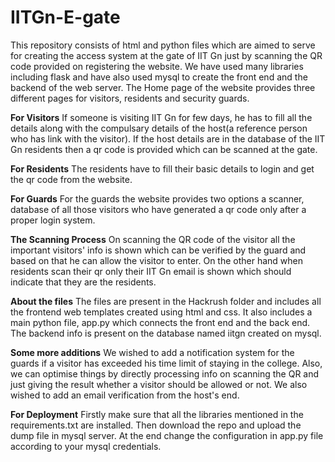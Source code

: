 # IITGn-E-gate
This repository consists of html and python files which are aimed to serve for creating the access system at the gate of IIT Gn just by scanning the QR code provided on registering the website. We have used many libraries including flask and have also used mysql to create the front end and the backend of the web server.
The Home page of the website provides three different pages for visitors, residents and security guards.

**For Visitors** If someone is visiting IIT Gn for few days, he has to fill all the details along with the compulsary details of the host(a reference person who has link with the visitor). If the host details are in the database of the IIT Gn residents then a qr code is provided which can be scanned at the gate.

**For Residents** The residents have to fill their basic details to login and get the qr code from the website.

**For Guards** For the guards the website provides two options a scanner, database of all those visitors who have generated a qr code only after a proper login system.

**The Scanning Process** On scanning the QR code of the visitor all the important visitors' info is shown which can be verified by the guard and based on that he can allow the visitor to enter. On the other hand when residents scan their qr only their IIT Gn email is shown which should indicate that they are the residents.

**About the files** The files are present in the Hackrush folder and includes all the frontend web templates created using html and css. It also includes a main python file, app.py which connects the front end and the back end. The backend info is present on the database named iitgn created on mysql.

**Some more additions** We wished to add a notification system for the guards if a visitor has exceeded his time limit of staying in the college. Also, we can optimise things by directly processing info on scanning the QR and just giving the result whether a visitor should be allowed or not. We also wished to add an email verification from the host's end.

**For Deployment** Firstly make sure that all the libraries mentioned in the requirements.txt are installed. Then download the repo and upload the dump file in mysql server. At the end change the configuration in app.py file according to your mysql credentials.

